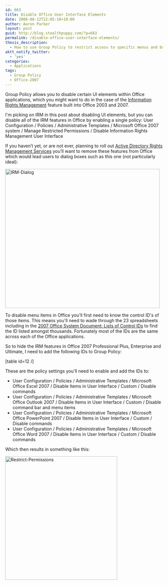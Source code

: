 ```yaml
---
id: 663
title: Disable Office User Interface Elements
date: 2008-08-12T22:05:18+10:00
author: Aaron Parker
layout: post
guid: http://blog.stealthpuppy.com/?p=663
permalink: /disable-office-user-interface-elements/
thesis_description:
  - How to use Group Policy to restrict access to specific menus and buttons in Office 2007
aktt_notify_twitter:
  - 'yes'
categories:
  - Applications
tags:
  - Group Policy
  - Office-2007
---
```

Group Policy allows you to disable certain UI elements within Office applications, which you might want to do in the case of the [Information Rights Management](http://technet.microsoft.com/en-us/library/cc179103.aspx) feature built into Office 2003 and 2007.

<p class="important">
  I'm picking on IRM in this post about disabling UI elements, but you can disable all of the IRM features in Office by enabling a single policy: User Configuration / Policies / Administrative Templates / Microsoft Office 2007 system / Manage Restricted Permissions / Disable Information Rights Management User Interface
</p>

If you haven’t yet, or are not ever, planning to roll out [Active Directory Rights Management Services](http://technet.microsoft.com/en-us/library/cc534988.aspx) you’ll want to remove these features from Office which would lead users to dialog boxes such as this one (not particularly ideal):

<img title="IRM-Dialog" src="{{site.baseurl}}.com/media/2008/08/irmdialog.png" border="0" alt="IRM-Dialog" width="494" height="443" /> 

To disable menu items in Office you'll first need to know the control ID's of those items. This means you'll need to wade through the 23 spreadsheets including in the [2007 Office System Document: Lists of Control IDs](http://www.microsoft.com/downloads/details.aspx?familyid=4329d9e9-4d11-46a5-898d-23e4f331e9ae&displaylang=en) to find the ID listed amongst thousands. Fortunately most of the IDs are the same across each of the Office applications.

So to hide the IRM features in Office 2007 Professional Plus, Enterprise and Ultimate, I need to add the following IDs to Group Policy:

[table id=12 /]

These are the policy settings you'll need to enable and add the IDs to:

  * User Configuration / Policies / Administrative Templates / Microsoft Office Excel 2007 / Disable Items in User Interface / Custom / Disable commands
  * User Configuration / Policies / Administrative Templates / Microsoft Office Outlook 2007 / Disable Items in User Interface / Custom / Disable command bar and menu items
  * User Configuration / Policies / Administrative Templates / Microsoft Office PowerPoint 2007 / Disable Items in User Interface / Custom / Disable commands
  * User Configuration / Policies / Administrative Templates / Microsoft Office Word 2007 / Disable Items in User Interface / Custom / Disable commands

Which then results in something like this:

<img title="Restrict-Permissions" src="{{site.baseurl}}.com/media/2008/08/restrictpermissions.png" border="0" alt="Restrict-Permissions" width="358" height="393" />